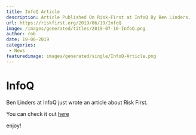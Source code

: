 ```yaml
---
title: InfoQ Article
description: Article Published On Risk-First at InfoQ By Ben Linders.
url: https://riskfirst.org/2019/06/19/InfoQ
image: /images/generated/titles/2019-07-16-InfoQ.png
author: rob
date: 19-06-2019
categories:
 - News
featuredimage: images/generated/single/InfoQ-Article.png
---
```


# InfoQ

Ben Linders at InfoQ just wrote an article about Risk First.  

You can check it out [here](https://www.infoq.com/articles/book-review-risk-free-software-development/)

enjoy!